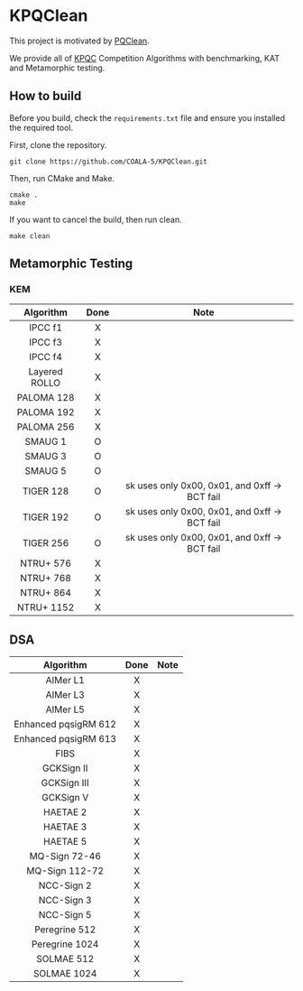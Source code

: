 # KPQClean

This project is motivated by [PQClean](https://github.com/PQClean/PQClean).

We provide all of [KPQC](https://www.kpqc.or.kr/competition.html) Competition Algorithms with benchmarking, KAT and Metamorphic testing.

## How to build
Before you build, check the ```requirements.txt``` file and ensure you installed the required tool.

First, clone the repository.
```
git clone https://github.com/COALA-5/KPQClean.git
```

Then, run CMake and Make.
```
cmake .
make
```

If you want to cancel the build, then run clean.
```
make clean
```

## Metamorphic Testing
### KEM
|Algorithm|Done|Note|
|:---:|:---:|:---:|
|IPCC f1|X||
|IPCC f3|X||
|IPCC f4|X||
|Layered ROLLO|X||
|PALOMA 128|X||
|PALOMA 192|X||
|PALOMA 256|X||
|SMAUG 1|O||
|SMAUG 3|O||
|SMAUG 5|O||
|TIGER 128|O|sk uses only 0x00, 0x01, and 0xff -> BCT fail|
|TIGER 192|O|sk uses only 0x00, 0x01, and 0xff -> BCT fail|
|TIGER 256|O|sk uses only 0x00, 0x01, and 0xff -> BCT fail|
|NTRU+ 576|X||
|NTRU+ 768|X||
|NTRU+ 864|X||
|NTRU+ 1152|X||

## DSA
|Algorithm|Done|Note|
|:---:|:---:|:---:|
|AIMer L1|X||
|AIMer L3|X||
|AIMer L5|X||
|Enhanced pqsigRM 612|X||
|Enhanced pqsigRM 613|X||
|FIBS|X||
|GCKSign II|X||
|GCKSign III|X||
|GCKSign V|X||
|HAETAE 2|X||
|HAETAE 3|X||
|HAETAE 5|X||
|MQ-Sign 72-46|X||
|MQ-Sign 112-72|X||
|NCC-Sign 2|X||
|NCC-Sign 3|X||
|NCC-Sign 5|X||
|Peregrine 512|X||
|Peregrine 1024|X||
|SOLMAE 512|X||
|SOLMAE 1024|X||



